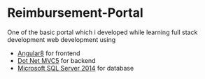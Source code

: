 # Reimbursement-Portal

One of the basic portal which i developed while learning full stack development web development using 

- [Angular8](https://angular.io/)   for frontend
- [Dot Net MVC5](https://docs.microsoft.com/en-us/aspnet/mvc/overview/getting-started/introduction/getting-started)   for backend
- [Microsoft SQL Server 2014](https://docs.microsoft.com/en-us/sql/tutorials/tutorials-for-sql-server-2014?view=sql-server-2014)   for database
